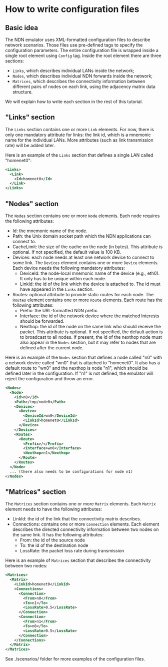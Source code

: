 How to write configuration files
================================

Basic idea
----------

The NDN emulator uses XML-formatted configuration files to describe network scenarios. Those files use pre-defined tags to specify the configuration parameters. The entire configuration file is wrapped inside a single root element using `Config` tag. Inside the root element there are three sections:

- `Links`, which describes individual LANs inside the network;
- `Nodes`, which describes individual NDN forwards inside the network;
- `Matrices`, which describes the connectivity information between different pairs of nodes on each link, using the adjacency matrix data structure.

We will explain how to write each section in the rest of this tutorial.

"Links" section
---------------

The `Links` section contains one or more `Link` elements. For now, there is only one mandatory attribute for links: the link id, which is a mnemonic name for the individual LANs. More attributes (such as link transmission rate) will be added later.

Here is an example of the `Links` section that defines a single LAN called "homenet0":

```xml
<Links>
  <Link>
    <Id>homenet0</Id>
  </Link>
</Links>
```

"Nodes" section
---------------

The `Nodes` section contains one or more `Node` elements. Each node requires the following attributes:

- Id: the mnemonic name of the node.
- Path: the Unix domain socket path which the NDN applications can connect to.
- CacheLimit: the size of the cache on the node (in bytes). This attribute is optional. If not specified, the default value is 100 KB.
- Devices: each node needs at least one network device to connect to some link. The `Devices` element contains one or more `Device` elements. Each device needs the following mandatory attributes:
  - DeviceId: the node-local mnemonic name of the device (e.g., eth0). It only has to be unique within each node.
  - LinkId: the id of the link which the device is attached to. The id must have appeared in the `Links` section.
- Routes: optional attribute to provide static routes for each node. The `Routes` element contains one or more `Route` elements. Each route has the following attributes:
  - Prefix: the URL-formatted NDN prefix.
  - Interface: the id of the network device where the matched Interests should be forwarded.
  - Nexthop: the id of the node on the same link who should receive the packet. This attribute is optional. If not specified, the default action is to broadcast to all nodes. If present, the id of the nexthop node must also appear in the `Nodes` section, but it may refer to nodes that are defined after the current node.

Here is an example of the `Nodes` section that defines a node called "n0" with a network device called "wn0" that is attached to "homenet0". It also has a default route to "wn0" and the nexthop is node "n1", which should be defined later in the configuration. If "n1" is not defined, the emulator will reject the configuration and throw an error.

```xml
<Nodes>
  <Node>
    <Id>n0</Id>
    <Path>/tmp/node0</Path>
    <Devices>
      <Device>
        <DeviceId>wn0</DeviceId>
        <LinkId>homenet0</LinkId>
      </Device>
    </Devices>
    <Routes>
      <Route>
        <Prefix>/</Prefix>
        <Interface>wn0</Interface>
        <Nexthop>n1</Nexthop>
      </Route>
    </Routes>
  </Node>
  ... (there also needs to be configurations for node n1)
</Nodes>
```

"Matrices" section
------------------

The `Matrices` section contains one or more `Matrix` elements. Each `Matrix` element needs to have the following attributes:

- LinkId: the id of the link that the connectivity matrix describes.
- Connections: contains one or more `Connection` elements. Each element describes the directed connectivity information between two nodes on the same link. It has the following attributes:
  - From: the id of the source node
  - To: the id of the destination node
  - LossRate: the packet loss rate during transmission

Here is an example of `Matrices` section that describes the connectivity between two nodes:

```xml
<Matrices>
  <Matrix>
    <LinkId>homenet0</LinkId>
    <Connections>
      <Connection>
        <From>n0</From>
        <To>n1</To>
        <LossRate>0.5</LossRate>
      </Connection>
      <Connection>
        <From>n1</From>
        <To>n0</To>
        <LossRate>0.5</LossRate>
      </Connection>
    </Connections>
  </Matrix>
</Matrices>
```

See ./scenarios/ folder for more examples of the configuration files.
